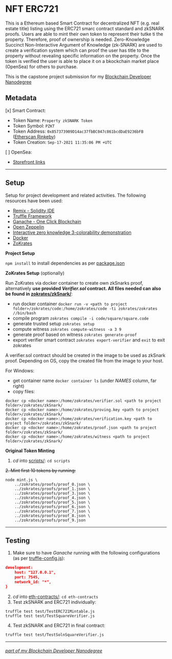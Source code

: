 # NFT ERC721

This is a Ethereum based Smart Contract for decentralized NFT (e.g. real estate title) listing using the ERC721 smarc contract standard and zkSNARK proofs. Users are able to mint their own token to represent their tutke ti the property. Therefore, proof of ownership is needed. Zero-Knowledge Succinct Non-Interactive Argument of Knowledge (zk-SNARK) are used to create a verification system which can proof the user has title to the property without revealing specific information on the property. Once the token is verified the user is able to place it on a bkockchain market place (OpenSea) for others to purchase.

This is the capstone project submission for my [Blockchain Developer Nanodegree](https://www.udacity.com/course/blockchain-developer-nanodegree--nd1309)

## Metadata

 [x] Smart Contract:
* Token Name: `Property zkSNARK Token`
* Token Symbol: `PZKT`
* Token Address: `0x857373909D14ac37fbBC047c861bcdDaE9236bFB` ([Etherscan Rinkeby](https://rinkeby.etherscan.io/address/0x857373909d14ac37fbbc047c861bcddae9236bfb))
* Token Creation: `Sep-17-2021 11:35:06 PM +UTC`

 [ ] OpenSea:
- [Storefront links]()


---

## Setup

Setup for project development and related activities. The following resources have been used:

* [Remix - Solidity IDE](https://remix.ethereum.org/)
* [Truffle Framework](https://truffleframework.com/)
* [Ganache - One Click Blockchain](https://truffleframework.com/ganache)
* [Open Zeppelin ](https://openzeppelin.org/)
* [Interactive zero knowledge 3-colorability demonstration](http://web.mit.edu/~ezyang/Public/graph/svg.html)
* [Docker](https://docs.docker.com/install/)
* [ZoKrates](https://github.com/Zokrates/ZoKrates)

**Project Setup**

`npm install` to install dependencies as per [package.json](./package.json)

**ZoKrates Setup** (optionally)

Run ZoKrates via docker container to create own zkSnarks proof, alternatively **use provided _Verifier.sol_ contract. All files needed can also be found in [zokrates/zkSnark/](./zokrates/zkSnark/)**:

* run docker container `docker run -v <path to project folder>/zokrates/code:/home/zokrates/code -ti zokrates/zokrates //bin/bash`
* compile program `zokrates compile -i code/square/square.code`
* generate trusted setup `zokrates setup`
* compute witness `zokrates compute-witness -a 3 9`
* generate proof based on witness `zokrates generate-proof`
* export verifier smart contract `zokrates export-verifier` and `exit` to exit zokrates 

A verifier.sol contract should be created in the image to be used as zkSnark proof. Depending on OS, copy the created file from the image to your host.

For Windows:

* get container name `docker container ls` (under _NAMES_ column, far right)
* copy files:
```
docker cp <docker name>:/home/zokrates/verifier.sol <path to project folder>/zokrates/zkSnark/
docker cp <docker name>:/home/zokrates/proving.key <path to project folder>/zokrates/zkSnark/
docker cp <docker name>:/home/zokrates/verification.key <path to project folder>/zokrates/zkSnark/
docker cp <docker name>:/home/zokrates/proof.json <path to project folder>/zokrates/zkSnark/
docker cp <docker name>:/home/zokrates/witness <path to project folder>/zokrates/zkSnark/
```

**Original Token Minting**

1. _cd_ into [scripts/](./scripts): `cd scripts`

~~2. Mint first 10 tokens by running:~~ 
```
node mint.js \
    ../zokrates/proofs/proof_0.json \
    ../zokrates/proofs/proof_1.json \
    ../zokrates/proofs/proof_3.json \
    ../zokrates/proofs/proof_4.json \
    ../zokrates/proofs/proof_5.json \
    ../zokrates/proofs/proof_6.json \
    ../zokrates/proofs/proof_7.json \
    ../zokrates/proofs/proof_8.json \
    ../zokrates/proofs/proof_9.json
```

---

## Testing

1. Make sure to have _Ganache_ running with the following configurations (as per [truffle-config.js](./eth-contracts/truffle-config.js)):

```JSON
development:
    host: "127.0.0.1",
    port: 7545,
    network_id: "*",
}
```
2. _cd_ into [eth-contracts/](./eth-contracts): `cd eth-contracts`
3. Test zkSNARK and ERC721 individually:
```
truffle test test/TestERC721Mintable.js 
truffle test test/TestSquareVerifier.js
```
4. Test zkSNARK and ERC721 in final contract:
```
truffle test test/TestSolnSquareVerifier.js
```

---
###### *[part of my Blockchain Developer Nanodegree](https://www.udacity.com/course/blockchain-developer-nanodegree--nd1309)*
